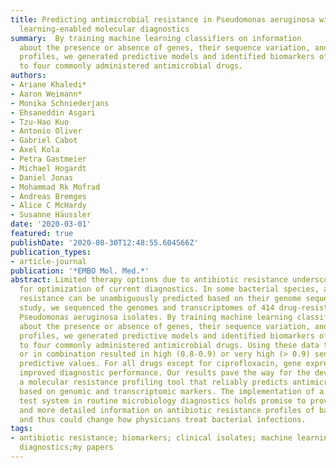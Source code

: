```yaml
---
title: Predicting antimicrobial resistance in Pseudomonas aeruginosa with machine
  learning-enabled molecular diagnostics
summary:  By training machine learning classifiers on information
  about the presence or absence of genes, their sequence variation, and expression
  profiles, we generated predictive models and identified biomarkers of resistance
  to four commonly administered antimicrobial drugs. 
authors:
- Ariane Khaledi*
- Aaron Weimann*
- Monika Schniederjans
- Ehsaneddin Asgari
- Tzu-Hao Kuo
- Antonio Oliver
- Gabriel Cabot
- Axel Kola
- Petra Gastmeier
- Michael Hogardt
- Daniel Jonas
- Mohammad Rk Mofrad
- Andreas Bremges
- Alice C McHardy
- Susanne Häussler
date: '2020-03-01'
featured: true
publishDate: '2020-08-30T12:48:55.604566Z'
publication_types:
- article-journal
publication: '*EMBO Mol. Med.*'
abstract: Limited therapy options due to antibiotic resistance underscore the need
  for optimization of current diagnostics. In some bacterial species, antimicrobial
  resistance can be unambiguously predicted based on their genome sequence. In this
  study, we sequenced the genomes and transcriptomes of 414 drug-resistant clinical
  Pseudomonas aeruginosa isolates. By training machine learning classifiers on information
  about the presence or absence of genes, their sequence variation, and expression
  profiles, we generated predictive models and identified biomarkers of resistance
  to four commonly administered antimicrobial drugs. Using these data types alone
  or in combination resulted in high (0.8-0.9) or very high (> 0.9) sensitivity and
  predictive values. For all drugs except for ciprofloxacin, gene expression information
  improved diagnostic performance. Our results pave the way for the development of
  a molecular resistance profiling tool that reliably predicts antimicrobial susceptibility
  based on genomic and transcriptomic markers. The implementation of a molecular susceptibility
  test system in routine microbiology diagnostics holds promise to provide earlier
  and more detailed information on antibiotic resistance profiles of bacterial pathogens
  and thus could change how physicians treat bacterial infections.
tags:
- antibiotic resistance; biomarkers; clinical isolates; machine learning; molecular
  diagnostics;my papers
---
```

